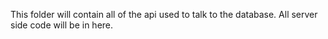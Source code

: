 This folder will contain all of the api used to talk to the database. All server side code will be in here.